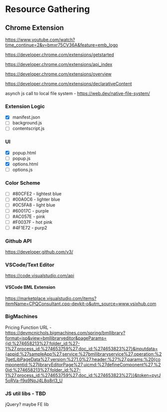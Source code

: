 # Resource Gathering

## Chrome Extension

<https://www.youtube.com/watch?time_continue=2&v=bmxr75CV36A&feature=emb_logo>

<https://developer.chrome.com/extensions/getstarted>

<https://developer.chrome.com/extensions/api_index>

<https://developer.chrome.com/extensions/overview>

<https://developer.chrome.com/extensions/declarativeContent>

asynch js call to local file system - <https://web.dev/native-file-system/>

### Extension Logic

- [x] manifest.json
- [ ] background.js
- [ ] contentscript.js

### UI

- [x] popup.html
- [ ] popup.js
- [x] options.html
- [ ] options.js

### Color Scheme

- [ ] #80CFE2 - lightest blue
- [ ] #00A0C6 - lighter blue
- [ ] #0C5FA8 - light blue
- [ ] #60017C - purple
- [ ] #AC057E - pink
- [ ] #F0037F - hot pink
- [ ] #4F1E72 - purp2

### Github API

<https://developer.github.com/v3/>

### VSCode/Text Editor

<https://code.visualstudio.com/api>

#### VSCode BML Extension

<https://marketplace.visualstudio.com/items?itemName=CPQConsultant.cpq-devkit-o&utm_source=www.vsixhub.com>

### BigMachines

Pricing Function URL - <https://devmcnichols.bigmachines.com/spring/bmllibrary?format=jsp&view=bmllibraryeditor&pageParams={id:%274658213%27,folder_id:%27-1%27,process_id:%274653759%27,doc_id:%274653823%27}&inputdata={appid:%27sampleApp%27,service:%27bmllibraryservice%27,operation:%27getLibPageData%27,version:%271.0%27,header:%27%27,params:%20{componentid:%27libraryEditorPage%27,uicmd:%27defineComponent%27,%20id:%274658213%27,folder_id:%27-1%27,process_id:%274653759%27,doc_id:%274653823%27}}&token=pyrJ5oRVa-f9q9NpJ4L8q8rI3_U>

### JS util libs - TBD

jQuery?
maybe FE lib
